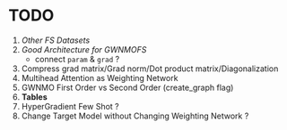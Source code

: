 # TODO
1. *Other FS Datasets*
2. *Good Architecture for GWNMOFS*
    - connect `param` & `grad` ?
3. Compress grad matrix/Grad norm/Dot product matrix/Diagonalization
4. Multihead Attention as Weighting Network
5. GWNMO First Order vs Second Order (create_graph flag)
6. **Tables**
7. HyperGradient Few Shot ?
8. Change Target Model without Changing Weighting Network ?